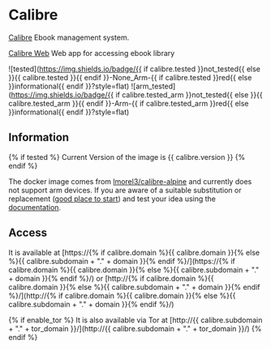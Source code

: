 # Calibre

[Calibre](https://calibre-ebook.com) Ebook management system.

[Calibre Web](https://github.com/janeczku/calibre-web) Web app for accessing ebook library

![tested](https://img.shields.io/badge/{{ if calibre.tested }}not_tested{{ else }}{{ calibre.tested }}{{ endif }}-None_Arm-{{ if calibre.tested }}red{{ else }}informational{{ endif }}?style=flat)
![arm_tested](https://img.shields.io/badge/{{ if calibre.tested_arm }}not_tested{{ else }}{{ calibre.tested_arm }}{{ endif }}-Arm-{{ if calibre.tested_arm }}red{{ else }}informational{{ endif }}?style=flat)

## Information

{% if tested %}
Current Version of the image is {{ calibre.version }}
{% endif %}

The docker image comes from [lmorel3/calibre-alpine](https://hub.docker.com/r/lmorel3/calibre-alpine/tags)
and currently does not support arm devices.
If you are aware of a suitable substitution or replacement ([good place to start](https://hub.docker.com/search?q=calibre&type=image&architecture=arm%2Carm64)) and test your idea using the [documentation](../dev/Adding-Services.md).

## Access

It is available at [https://{% if calibre.domain %}{{ calibre.domain }}{% else %}{{ calibre.subdomain + "." + domain }}{% endif %}/](https://{% if calibre.domain %}{{ calibre.domain }}{% else %}{{ calibre.subdomain + "." + domain }}{% endif %}/) or [http://{% if calibre.domain %}{{ calibre.domain }}{% else %}{{ calibre.subdomain + "." + domain }}{% endif %}/](http://{% if calibre.domain %}{{ calibre.domain }}{% else %}{{ calibre.subdomain + "." + domain }}{% endif %}/)

{% if enable_tor %}
It is also available via Tor at [http://{{ calibre.subdomain + "." + tor_domain }}/](http://{{ calibre.subdomain + "." + tor_domain }}/)
{% endif %}
